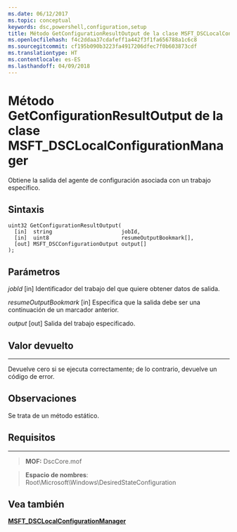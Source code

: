 ```yaml
---
ms.date: 06/12/2017
ms.topic: conceptual
keywords: dsc,powershell,configuration,setup
title: Método GetConfigurationResultOutput de la clase MSFT_DSCLocalConfigurationManager
ms.openlocfilehash: f4c2ddaa37cdafeff1a442f3f1fa656788a1c6c8
ms.sourcegitcommit: cf195b090b3223fa4917206dfec7f0b603873cdf
ms.translationtype: HT
ms.contentlocale: es-ES
ms.lasthandoff: 04/09/2018
---
```

# <a name="getconfigurationresultoutput-method-of-the-msftdsclocalconfigurationmanager-class"></a>Método GetConfigurationResultOutput de la clase MSFT_DSCLocalConfigurationManager

Obtiene la salida del agente de configuración asociada con un trabajo específico.

<a name="syntax"></a>Sintaxis
------

```mof
uint32 GetConfigurationResultOutput(
  [in]  string                      jobId,
  [in]  uint8                       resumeOutputBookmark[],
  [out] MSFT_DSCConfigurationOutput output[]
);
```

<a name="parameters"></a>Parámetros
----------

*jobId* \[in\] Identificador del trabajo del que quiere obtener datos de salida.

*resumeOutputBookmark* \[in\] Especifica que la salida debe ser una continuación de un marcador anterior.

*output* \[out\] Salida del trabajo especificado.

## <a name="return-value"></a>Valor devuelto
------------

Devuelve cero si se ejecuta correctamente; de lo contrario, devuelve un código de error.

## <a name="remarks"></a>Observaciones

Se trata de un método estático.

## <a name="requirements"></a>Requisitos
------------
>**MOF:** DscCore.mof

>**Espacio de nombres**: Root\Microsoft\Windows\DesiredStateConfiguration


## <a name="see-also"></a>Vea también


[**MSFT_DSCLocalConfigurationManager**](msft-dsclocalconfigurationmanager.md)